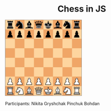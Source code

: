 <h1 align="center">Chess in JS</h1>

<img src="./readme_assets/1" width="50%">

Participants: 
    Nikita Gryshchak
    Pinchuk Bohdan
